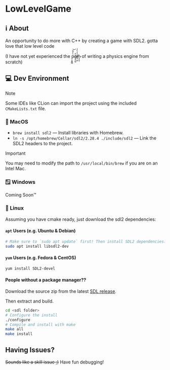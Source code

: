 # LowLevelGame

## ℹ️ About

An opportunity to do more with C++ by creating a game with SDL2. gotta love that low level code 

(I have not yet experienced the p̷̜͈̞̻̪͑̀̓͋͝ã̸͓̯̗̲̮͒i̸̥̣̮̠̔̓̀̓͗ṅ̷͙̗̮̹ of writing a physics engine from scratch)

## 💻 Dev Environment

> [!NOTE]
> Some IDEs like CLion can import the project using the included `CMakeLists.txt` file.

### 🍎 MacOS

- `brew install sdl2` — Install libraries with Homebrew.
- `ln -s /opt/homebrew/Cellar/sdl2/2.28.4 ./include/sdl2` — Link the SDL2 headers to the project.

> [!IMPORTANT]
> You may need to modify the path to `/usr/local/bin/brew` if you are on an Intel Mac.

### 🪟 Windows

Coming Soon™️

### 🐧 Linux

Assuming you have cmake ready, just download the sdl2 dependencies:

#### `apt` Users (e.g. Ubuntu & Debian)

```bash
# Make sure to `sudo apt update` first! Then install SDL2 dependencies:
sudo apt install libsdl2-dev
```

#### `yum` Users (e.g. Fedora & CentOS)

```bash
yum install SDL2-devel
```

#### People without a package manager??

Download the source zip from the latest [SDL release](https://github.com/libsdl-org/SDL/releases). 

Then extract and build.

```bash
cd <sdl folder>
# Configure the install
./configure
# Compile and install with make
make all
make install
```

## Having Issues?

~~Sounds like a skill issue ;)~~ Have fun debugging!
